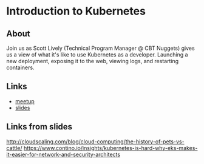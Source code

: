 # Introduction to Kubernetes


## About

Join us as Scott Lively (Technical Program Manager @ CBT Nuggets) gives us a view of what it's like to use Kubernetes as a developer.
Launching a new deployment, exposing it to the web, viewing logs, and restarting containers.


## Links

* [meetup](https://www.meetup.com/eugenewebdevs/events/260185288/)
* [slides](https://docs.google.com/presentation/d/1078rxJiEuTAWmce-FXgDjCHAFOR0yAtdK6FmKzgg_QM/mobilepresent?slide=id.p2)

## Links from slides

http://cloudscaling.com/blog/cloud-computing/the-history-of-pets-vs-cattle/
https://www.contino.io/insights/kubernetes-is-hard-why-eks-makes-it-easier-for-network-and-security-architects
